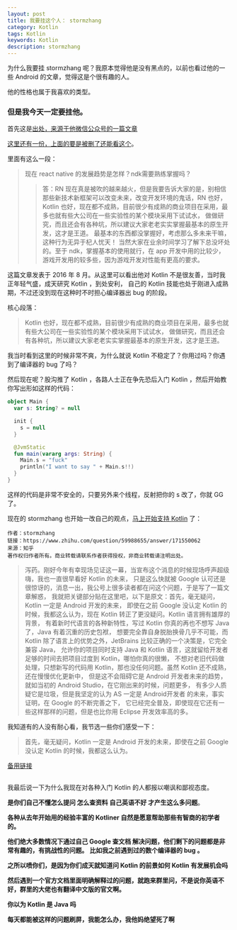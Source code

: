 ```yaml
---
layout: post
title: 我要挂这个人： stormzhang
category: Kotlin
tags: Kotlin
keywords: Kotlin
description: stormzhang
---
```


为什么我要挂 stormzhang 呢？我原本觉得他是没有黑点的，以前也看过他的一些 Android 的文章，觉得这是个很有趣的人。

他的性格也属于我喜欢的类型。

### 但是我今天一定要挂他。

首先这是[出处，来源于他微信公众号的一篇文章](http://mp.weixin.qq.com/s?__biz=MzA4NTQwNDcyMA==&mid=2650662113&idx=1&sn=ab6f65c6608d9bc21c1136524abbbf5e)

[这里还有一份，上面的要是被删了还能看这个](http://chuansong.me/n/474623447927)。

里面有这么一段：

> 现在 react native 的发展趋势是怎样？ndk需要熟练掌握吗？    
>> 答：RN 现在真是被吹的越来越火，但是我要告诉大家的是，别相信那些新技术新框架可以改变未来，改变开发环境的鬼话，RN 也好，
Kotlin 也好，现在都不成熟，目前很少有成熟的商业项目在采用，最多也就有些大公司在一些实验性的某个模块采用下试试水，
做做研究，而且还会有各种坑，所以建议大家老老实实掌握最基本的原生开发，这才是王道。
最基本的东西都没掌握好，考虑那么多未来干嘛，这种行为无异于杞人忧天！
当然大家在业余时间学习了解下总没坏处的。至于 ndk，掌握基本的使用就行，在 app 开发中用的比较少，
游戏开发用的较多些，因为游戏开发对性能有更高的要求。

这篇文章发表于 2016 年 8 月。从这里可以看出他对 Kotlin 不是很友善，当时我正年轻气盛，成天研究 Kotlin ，到处安利，
自己的 Kotlin 技能也处于刚进入成熟期，不过还没到现在这种时不时担心编译器出 bug 的阶段。

核心段落：

> Kotlin 也好，现在都不成熟，目前很少有成熟的商业项目在采用，最多也就有些大公司在一些实验性的某个模块采用下试试水，
做做研究，而且还会有各种坑，所以建议大家老老实实掌握最基本的原生开发，这才是王道。

我当时看到这里的时候非常不爽，为什么就说 Kotlin 不稳定了？你用过吗？你遇到了编译器的 bug 了吗？

然后现在呢？股沟推了 Kotlin ，各路人士正在争先恐后入门 Kotlin ，然后开始教你写出形如这样的代码：

```kotlin
object Main {
  var s: String? = null

  init {
    s = null
  }

  @JvmStatic
  fun main(vararg args: String) {
    Main.s = "fuck"
    println("I want to say " + Main.s!!)
  }
}
```

这样的代码是非常不安全的，只要另外来个线程，反射把你的 s 改了，你就 GG 了。

现在的 stormzhang 也开始一改自己的观点，[马上开始支持 Kotlin](https://zhuanlan.zhihu.com/p/26988211) 了：

```text
作者：stormzhang
链接：https://www.zhihu.com/question/59988655/answer/171550062
来源：知乎
著作权归作者所有。商业转载请联系作者获得授权，非商业转载请注明出处。
```

> 泻药。刚好今年有幸现场见证这一幕，当宣布这个消息的时候现场呼声超级嗨，我也一直很早看好 Kotlin 的未来，
只是这么快就被 Google 认可还是很惊讶的，消息一出，我公号上很多读者都在问这个问题，于是写了一篇文章解惑，
我就把关键部分贴在这里吧，以下是原文：首先，毫无疑问，Kotlin 一定是 Android 开发的未来，
即使在之前 Google 没认定 Kotlin 的时候，我都这么认为，现在 Kotlin 转正了更没疑问。Kotlin 语言拥有雄厚的背景，
有着新时代语言的各种新特性，写过 Kotlin 你真的再也不想写 Java 了，Java 有着沉重的历史包袱，
想要完全靠自身脱胎换骨几乎不可能，而 Kotlin 除了语言上的优势之外，JetBrains 比较正确的一个决策是，它完全兼容 Java，
允许你的项目同时支持 Java 和 Kotlin 语言，这就留给开发者足够的时间去把项目过度到 Kotlin，哪怕你真的很懒，
不想对老旧代码做处理，只想新写的代码用 Kotlin，那也没任何问题。虽然 Kotlin 还不成熟，还在慢慢优化更新中，
但是这不会阻碍它是 Android 开发者未来的趋势，就如当初的 Android Studio，在它刚出来的时候，问题更多，
有多少人质疑它是垃圾，但是我坚定的认为 AS 一定是 Android开发者 的未来，事实证明，在 Google 的不断完善之下，
它已经完全普及，即使现在它还有一些这样那样的问题，但是也比你用 Eclipse 开发效率高的多。

我知道有的人没有耐心看，我节选一些你们感受一下：

> 首先，毫无疑问，Kotlin 一定是 Android 开发的未来，即使在之前 Google 没认定 Kotlin 的时候，我都这么认为。

[备用链接](http://chuansong.me/n/1842946747420)

##

我最后说一下为什么我现在对各种入门 Kotlin 的人都报以嘲讽和鄙视态度。

**是你们自己不懂怎么提问 怎么查资料 自己英语不好 才产生这么多问题**。

**各种从去年开始用的经验丰富的 Kotliner 自然是愿意帮助那些有智商的初学者的。**

**他们绝大多数情况下通过自己 Google 查文档 解决问题，他们剩下的问题都是非常有趣的，有挑战性的问题。**
**比如我之前遇到过的数个编译器的 bug 。**

**之所以喷你们，是因为你们成天就知道问 Kotlin 的前景如何 Kotlin 有发展机会吗**

**然后遇到一个官方文档里面明确解释过的问题，就跑来群里问，不是说你英语不好，群里的大佬也有翻译中文版的官文啊。**

**你以为 Kotlin 是 Java 吗**

**每天都能被这样的问题刷屏，我能怎么办，我他妈绝望死了啊**

